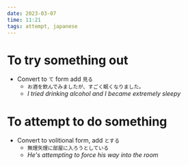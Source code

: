 ```yaml
---
date: 2023-03-07
time: 11:21
tags: attempt, japanese
---
```


# To try something out

-   Convert to `て` form add `見る`
    -   `お酒を飲んでみましたが、すごく眠くなりました。`
    -   _I tried drinking alcohol and I became extremely sleepy_

# To attempt to do something

-   Convert to volitional form, add `とする`
    -   `無理矢理に部屋に入ろうとしている`
    -   _He's attempting to force his way into the room_